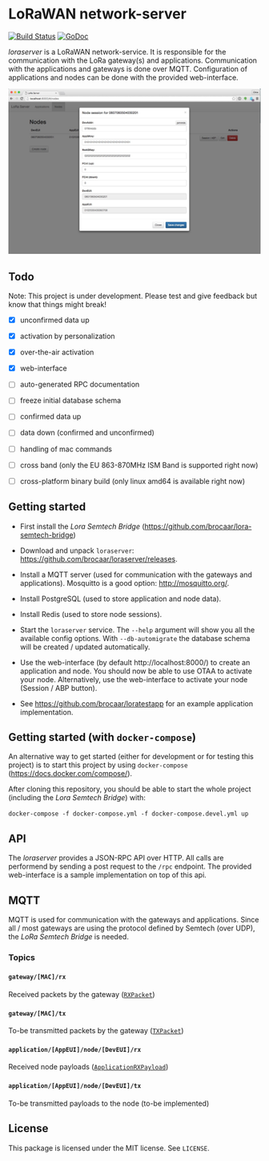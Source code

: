 # LoRaWAN network-server

[![Build Status](https://travis-ci.org/brocaar/loraserver.svg?branch=master)](https://travis-ci.org/brocaar/loraserver)
[![GoDoc](https://godoc.org/github.com/brocaar/loraserver?status.svg)](https://godoc.org/github.com/brocaar/loraserver)

*loraserver* is a LoRaWAN network-service. It is responsible for the
communication with the LoRa gateway(s) and applications. Communication
with the applications and gateways is done over MQTT. Configuration of
applications and nodes can be done with the provided web-interface.

![web-interface](doc/webinterface.jpg)

## Todo

Note: This project is under development. Please test and give feedback but know that things might break! 

- [x] unconfirmed data up
- [x] activation by personalization
- [x] over-the-air activation
- [x] web-interface
- [ ] auto-generated RPC documentation
- [ ] freeze initial database schema
- [ ] confirmed data up
- [ ] data down (confirmed and unconfirmed)
- [ ] handling of mac commands
- [ ] cross band (only the EU 863-870MHz ISM Band is supported right now)
- [ ] cross-platform binary build (only linux amd64 is available right now)


## Getting started

* First install the *Lora Semtech Bridge* (https://github.com/brocaar/lora-semtech-bridge)

* Download and unpack ``loraserver``: https://github.com/brocaar/loraserver/releases.

* Install a MQTT server (used for communication with the gateways and applications).
  Mosquitto is a good option: http://mosquitto.org/.

* Install PostgreSQL (used to store application and node data).

* Install Redis (used to store node sessions).

* Start the ``loraserver`` service. The ``--help`` argument will show you all the available
  config options. With ``--db-automigrate`` the database schema will be created / updated
  automatically.

* Use the web-interface (by default http://localhost:8000/) to create an application and
  node. You should now be able to use OTAA to activate your node. Alternatively, use the
  web-interface to activate your node (Session / ABP button).

* See https://github.com/brocaar/loratestapp for an example application implementation.

## Getting started (with ``docker-compose``)

An alternative way to get started (either for development or for testing this project)
is to start this project by using ``docker-compose`` (https://docs.docker.com/compose/).

After cloning this repository, you should be able to start the whole project
(including the *Lora Semtech Bridge*) with:

``docker-compose -f docker-compose.yml -f docker-compose.devel.yml up``

## API

The *loraserver* provides a JSON-RPC API over HTTP. All calls are performend by
sending a post request to the ``/rpc`` endpoint. The provided web-interface is a
sample implementation on top of this api.

## MQTT

MQTT is used for communication with the gateways and applications. Since all / most gateways
are using the protocol defined by Semtech (over UDP), the *LoRa Semtech Bridge* is needed.

### Topics

#### ``gateway/[MAC]/rx``

Received packets by the gateway ([``RXPacket``](https://godoc.org/github.com/brocaar/loraserver#RXPacket))

#### ``gateway/[MAC]/tx``

To-be transmitted packets by the gateway ([``TXPacket``](https://godoc.org/github.com/brocaar/loraserver#TXPacket))

#### ``application/[AppEUI]/node/[DevEUI]/rx``

Received node payloads ([``ApplicationRXPayload``](https://godoc.org/github.com/brocaar/loraserver/application/mqttpubsub#ApplicationRXPayload))

#### ``application/[AppEUI]/node/[DevEUI]/tx``

To-be transmitted payloads to the node (to-be implemented)

## License

This package is licensed under the MIT license. See ``LICENSE``.
